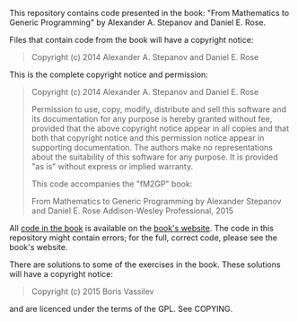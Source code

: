 This repository contains code presented in the book:
"From Mathematics to Generic Programming"
by Alexander A. Stepanov and Daniel E. Rose.

Files that contain code from the book will have a copyright notice:

> Copyright (c) 2014 Alexander A. Stepanov and Daniel E. Rose

This is the complete copyright notice and permission:

> Copyright (c) 2014 Alexander A. Stepanov and Daniel E. Rose
>
> Permission to use, copy, modify, distribute and sell this software
> and its documentation for any purpose is hereby granted without
> fee, provided that the above copyright notice appear in all copies
> and that both that copyright notice and this permission notice
> appear in supporting documentation. The authors make no
> representations about the suitability of this software for any
> purpose. It is provided "as is" without express or implied
> warranty.
>
> This code accompanies the "fM2GP" book:
>
>  From Mathematics to Generic Programming
>  by Alexander Stepanov and Daniel E. Rose
>  Addison-Wesley Professional, 2015

All [code in the book](http://www.fm2gp.com/code.html) is available on the [book's website](http://www.fm2gp.com/index.html).
The code in this repository might contain errors; for the full, correct code, please see the book's website.

There are solutions to some of the exercises in the book.
These solutions will have a copyright notice:

> Copyright (c) 2015 Boris Vassilev

and are licenced under the terms of the GPL. See COPYING.
